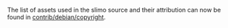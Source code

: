 The list of assets used in the slimo source and their attribution can now be found in [contrib/debian/copyright](../contrib/debian/copyright).
